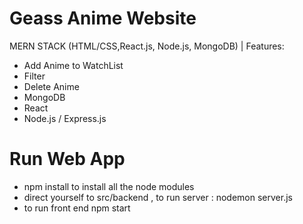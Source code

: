 # Geass Anime Website
MERN STACK (HTML/CSS,React.js, Node.js, MongoDB) | 
Features:
- Add Anime to WatchList
- Filter
- Delete Anime 
- MongoDB
- React
- Node.js / Express.js

# Run Web App
- npm install to install all the node modules
- direct yourself to src/backend , to run server : nodemon server.js
- to run front end npm start 
